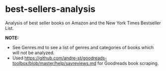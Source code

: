 # best-sellers-analysis
Analysis of best seller books on Amazon and the New York Times Bestseller List.


**NOTE:** 
* See Genres.md to see a list of genres and categories of books which will not be analyzed.
* Used https://github.com/andre-st/goodreads-toolbox/blob/master/help/savreviews.md for Goodreads book scraping.
